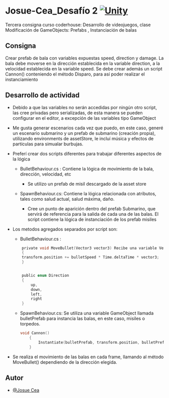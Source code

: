 # Josue-Cea_Desafío 2 [![Unity](https://img.shields.io/badge/Unity-100000?style=for-the-badge&logo=unity&logoColor=white)](https://unity.com/es)

Tercera consigna curso coderhouse: Desarrollo de videojuegos, clase Modificación de GameObjects: Prefabs , Instanciación de balas

## Consigna

Crear prefab de bala con variables expuestas speed, direction y damage. La bala debe moverse en la dirección establecida en la variable direction, a la velocidad establecida en la variable speed.
Se debe crear además un script Cannon() conteniendo el método Disparo, para así poder realizar el instanciamiento
## Desarrollo de actividad

- Debido a que las variables no serán accedidas por ningún otro script, las cree privadas pero serializadas, de esta manera se pueden configurar en el editor, a excepción de las variables tipo GameObject

- Me gusta generar escenarios cada vez que puedo, en este caso, generé un escenario submarino y un prefab de submarino (creación propia), utilizando environments 
de assetStore, le incluí música y efectos de partículas para simualar burbujas.

- Preferí crear dos scripts diferentes para trabajar diferentes aspectos de la lógica
    - BulletBehaviour.cs : Contiene la lógica de movimiento de la bala, dirección, velocidad, etc
        - Se utilizo un prefab de misil descargado de la asset store
        
    - SpawnBehaviour.cs: Contiene la lógica relacionada con atributos, tales como salud actual, salud máxima, daño.
        - Cree un punto de aparición dentro del prefab Submarino, que servirá de referencia para la salida de cada una de las balas. El script contiene la lógica
        de instanciación de los prefab misiles

- Los metodos agregados separados por script son: 
    - BulletBehaviour.cs : 

    ```c
        private void MoveBullet(Vector3 vector3) Recibe una variable Vector3, no obstante, se controla con los enum direction, dependiendo de la selección en el editor
        {
        transform.position += bulletSpeed * Time.deltaTime * vector3;
        }


        public enum Direction
        {
            up,
            down,
            left,
            right
        }
    ```

    - SpawnBehaviour.cs: Se utiliza una variable GameObject llamada bulletPrefab para instancia las balas, en este caso, misiles o torpedos.
        ```c
        void Cannon()
            {
                Instantiate(bulletPrefab, transform.position, bulletPrefab.transform.rotation);
            }   
        ```
- Se realiza el movimiento de las balas en cada frame, llamando al método MoveBullet() dependiendo de la dirección elegida.
## Autor

- [@Josue Cea](https://www.github.com/Nifrith)

